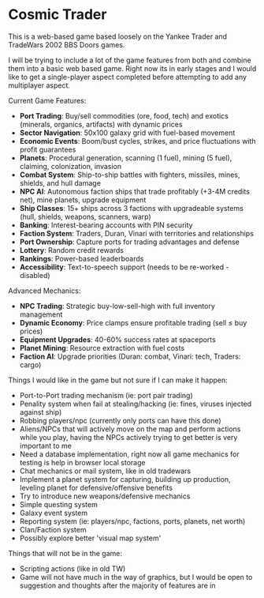 # Cosmic Trader

This is a web-based game based loosely on the Yankee Trader and TradeWars 2002 BBS Doors games.

I will be trying to include a lot of the game features from both and combine them into a basic 
web based game. Right now its in early stages and I would like to get a single-player aspect completed
before attempting to add any multiplayer aspect.

Current Game Features:
- **Port Trading**: Buy/sell commodities (ore, food, tech) and exotics (minerals, organics, artifacts) with dynamic prices
- **Sector Navigation**: 50x100 galaxy grid with fuel-based movement
- **Economic Events**: Boom/bust cycles, strikes, and price fluctuations with profit guarantees
- **Planets**: Procedural generation, scanning (1 fuel), mining (5 fuel), claiming, colonization, invasion
- **Combat System**: Ship-to-ship battles with fighters, missiles, mines, shields, and hull damage
- **NPC AI**: Autonomous faction ships that trade profitably (+3-4M credits net), mine planets, upgrade equipment
- **Ship Classes**: 15+ ships across 3 factions with upgradeable systems (hull, shields, weapons, scanners, warp)
- **Banking**: Interest-bearing accounts with PIN security
- **Faction System**: Traders, Duran, Vinari with territories and relationships
- **Port Ownership**: Capture ports for trading advantages and defense
- **Lottery**: Random credit rewards
- **Rankings**: Power-based leaderboards
- **Accessibility**: Text-to-speech support (needs to be re-worked - disabled)

Advanced Mechanics:
- **NPC Trading**: Strategic buy-low-sell-high with full inventory management
- **Dynamic Economy**: Price clamps ensure profitable trading (sell ≤ buy prices)
- **Equipment Upgrades**: 40-60% success rates at spaceports
- **Planet Mining**: Resource extraction with fuel costs
- **Faction AI**: Upgrade priorities (Duran: combat, Vinari: tech, Traders: cargo)

Things I would like in the game but not sure if I can make it happen:
- Port-to-Port trading mechanism (ie: port pair trading)
- Penality system when  fail at stealing/hacking (ie: fines, viruses injected against ship)
- Robbing players/npc (currently only ports can have this done)
- Aliens/NPCs that will actively move on the map and perform actions while you play, having the NPCs actively trying to get better is very important to me
- Need a database implementation, right now all game mechanics for testing is help in browser local storage
- Chat mechanics or mail system, like in old tradewars
- Implement a planet system for capturing, building up production, leveling planet for defensive/offensive benefits
- Try to introduce new weapons/defensive mechanics
- Simple questing system
- Galaxy event system
- Reporting system (ie: players/npc, factions, ports, planets, net worth)
- Clan/Faction system
- Possibly explore better 'visual map system'

Things that will not be in the game:
- Scripting actions (like in old TW)
- Game will not have much in the way of graphics, but I would be open to suggestion and thoughts after the majority of features are in
